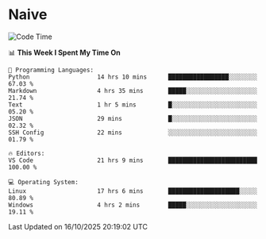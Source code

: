 # Naive
<!-- ## 日拱一卒，功不唐捐 -->
<!-- [![GitHub Streak](https://streak-stats.demolab.com/?user=XiaoXKKK)](https://git.io/streak-stats) -->
<!--START_SECTION:waka-->
![Code Time](http://img.shields.io/badge/Code%20Time-828%20hrs%2051%20mins-blue)

📊 **This Week I Spent My Time On** 

```text
💬 Programming Languages: 
Python                   14 hrs 10 mins      █████████████████░░░░░░░░   67.03 % 
Markdown                 4 hrs 35 mins       █████░░░░░░░░░░░░░░░░░░░░   21.74 % 
Text                     1 hr 5 mins         █░░░░░░░░░░░░░░░░░░░░░░░░   05.20 % 
JSON                     29 mins             █░░░░░░░░░░░░░░░░░░░░░░░░   02.32 % 
SSH Config               22 mins             ░░░░░░░░░░░░░░░░░░░░░░░░░   01.79 % 

🔥 Editors: 
VS Code                  21 hrs 9 mins       █████████████████████████   100.00 % 

💻 Operating System: 
Linux                    17 hrs 6 mins       ████████████████████░░░░░   80.89 % 
Windows                  4 hrs 2 mins        █████░░░░░░░░░░░░░░░░░░░░   19.11 % 
```


 Last Updated on 16/10/2025 20:19:02 UTC
<!--END_SECTION:waka-->
